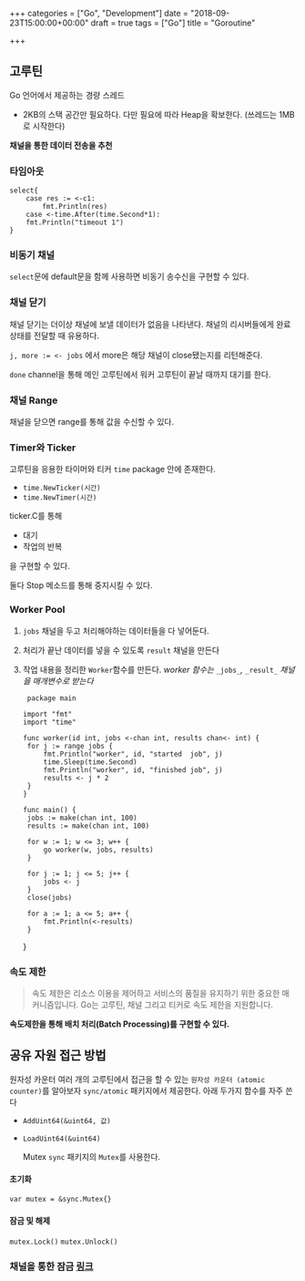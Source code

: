 +++
categories = ["Go", "Development"]
date = "2018-09-23T15:00:00+00:00"
draft = true
tags = ["Go"]
title = "Goroutine"

+++
## 고루틴

Go 언어에서 제공하는 경량 스레드

* 2KB의 스택 공간만 필요하다. 다만 필요에 따라 Heap을 확보한다. (쓰레드는 1MB로 시작한다)

**채널을 통한 데이터 전송을 추천**

### 타임아웃

    select{
    	case res := <-c1:
    		fmt.Println(res)
    	case <-time.After(time.Second*1):
    	fmt.Println("timeout 1")
    }

### 비동기 채널

`select`문에 default문을 함께 사용하면 비동기 송수신을 구현할 수 있다.

### 채널 닫기

채널 닫기는 더이상 채널에 보낼 데이터가 없음을 나타낸다. 채널의 리시버들에게 완료 상태를 전달할 때 유용하다.

`j, more := <- jobs` 에서 more은 해당 채널이 close됐는지를 리턴해준다.

`done` channel을 통해 메인 고루틴에서 워커 고루틴이 끝날 때까지 대기를 한다.

### 채널 Range

채널을 닫으면 range를 통해 값을 수신할 수 있다.

### Timer와 Ticker

고루틴을 응용한 타이머와 티커 `time` package 안에 존재한다.

* `time.NewTicker(시간)`
* `time.NewTimer(시간)`

ticker.C를 통해

* 대기
* 작업의 반복

을 구현할 수 있다.

둘다 Stop 메소드를 통해 중지시킬 수 있다.

### Worker Pool

1. `jobs` 채널을 두고 처리해야하는 데이터들을 다 넣어둔다.
2. 처리가 끝난 데이터를 넣을 수 있도록 `result` 채널을 만든다
3. 작업 내용을 정리한 `Worker`함수를 만든다.  _worker 함수는_ `_jobs_`_,_ `_result_` _채널을 매개변수로 받는다_

        package main
       
       import "fmt"
       import "time"
       
       func worker(id int, jobs <-chan int, results chan<- int) {
       	for j := range jobs {
       		fmt.Println("worker", id, "started  job", j)
       		time.Sleep(time.Second)
       		fmt.Println("worker", id, "finished job", j)
       		results <- j * 2
       	}
       }
       
       func main() {
        jobs := make(chan int, 100)
        results := make(chan int, 100)
       
        for w := 1; w <= 3; w++ {
        	go worker(w, jobs, results)
        }
        
        for j := 1; j <= 5; j++ {
        	jobs <- j
        }
        close(jobs)
        
        for a := 1; a <= 5; a++ {
        	fmt.Println(<-results)
        }

   }

### 속도 제한

> 속도 제한은 리소스 이용을 제어하고 서비스의 품질을 유지하기 위한 중요한 매커니즘입니다. Go는 고루틴, 채널 그리고 티커로 속도 제한을 지원합니다.

**속도제한을 통해 배치 처리(Batch Processing)를 구현할 수 있다.**

## 공유 자원 접근 방법

원자성 카운터 여러 개의 고루틴에서 접근을 할 수 있는 `원자성 카운터 (atomic counter)`를 알아보자 `sync/atomic` 패키지에서 제공한다. 아래 두가지 함수를 자주 쓴다

* `AddUint64(&uint64, 값)`
* `LoadUint64(&uint64)`

  Mutex `sync` 패키지의 `Mutex`를 사용한다.

#### 초기화

`var mutex = &sync.Mutex{}`

#### 잠금 및 해제

`mutex.Lock()` `mutex.Unlock()`

### 채널을 통한 잠금 [링크](https://mingrammer.com/gobyexample/stateful-goroutines/)